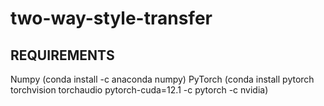 # two-way-style-transfer
## REQUIREMENTS
Numpy (conda install -c anaconda numpy)
PyTorch (conda install pytorch torchvision torchaudio pytorch-cuda=12.1 -c pytorch -c nvidia)